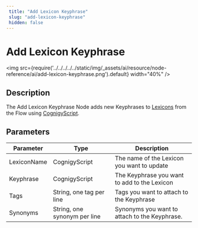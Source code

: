 ```yaml
---
 title: "Add Lexicon Keyphrase" 
 slug: "add-lexicon-keyphrase" 
 hidden: false 
---
```


# Add Lexicon Keyphrase

<img src={require('../../../../../static/img/_assets/ai/resource/node-reference/ai/add-lexicon-keyphrase.png').default} width="40%" />

## Description

The Add Lexicon Keyphrase Node adds new Keyphrases to [Lexicons](../../../empower/nlu/slots-and-lexicons/lexicons.md) from the Flow using [CognigyScript](../../cognigyscript.md).

## Parameters

| Parameter   | Type                         | Description                                   |
|-------------|------------------------------|-----------------------------------------------|
| LexiconName | CognigyScript                | The name of the Lexicon you want to update    |
| Keyphrase   | CognigyScript                | The Keyphrase you want to add to the Lexicon  |
| Tags        | String, one tag per line     | Tags you want to attach to the Keyphrase      |
| Synonyms    | String, one synonym per line | Synonyms you want to attach to the Keyphrase. |
